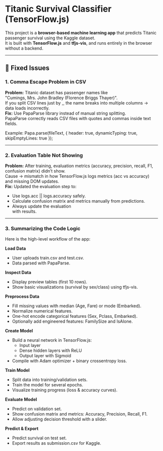 # Titanic Survival Classifier (TensorFlow.js)

This project is a **browser-based machine learning app** that predicts Titanic passenger survival using the Kaggle dataset.  
It is built with **TensorFlow.js** and **tfjs-vis**, and runs entirely in the browser without a backend.

---

## 🚩 Fixed Issues

### 1. Comma Escape Problem in CSV
**Problem:**  Titanic dataset has passenger names like  
"Cumings, Mrs. John Bradley (Florence Briggs Thayer)".  
If you split CSV lines just by ,, the name breaks into multiple columns → data loads incorrectly.  
**Fix:** Use PapaParse library instead of manual string splitting.  
PapaParse correctly reads CSV files with quotes and commas inside text fields.  

Example:
Papa.parse(fileText, { header: true, dynamicTyping: true, skipEmptyLines: true });


---

### 2. Evaluation Table Not Showing
**Problem:** After training, evaluation metrics (accuracy, precision, recall, F1, confusion matrix) didn’t show.  
Cause → mismatch in how TensorFlow.js logs metrics (acc vs accuracy) and missing DOM updates.  
**Fix:** Updated the evaluation step to:  
- Use logs.acc || logs.accuracy safely.  
- Calculate confusion matrix and metrics manually from predictions.  
- Always update the evaluation <div> with results.  

---

### 3. Summarizing the Code Logic

Here is the high-level workflow of the app:

**Load Data**  
- User uploads train.csv and test.csv.  
- Data parsed with PapaParse.  

**Inspect Data**  
- Display preview tables (first 10 rows).  
- Show basic visualizations (survival by sex/class) using tfjs-vis.  

**Preprocess Data**  
- Fill missing values with median (Age, Fare) or mode (Embarked).  
- Normalize numerical features.  
- One-hot encode categorical features (Sex, Pclass, Embarked).  
- Optionally add engineered features: FamilySize and IsAlone.  

**Create Model**  
- Build a neural network in TensorFlow.js:  
  - Input layer  
  - Dense hidden layers with ReLU  
  - Output layer with Sigmoid  
- Compile with Adam optimizer + binary crossentropy loss.  

**Train Model**  
- Split data into training/validation sets.  
- Train the model for several epochs.  
- Visualize training progress (loss & accuracy curves).  

**Evaluate Model**  
- Predict on validation set.  
- Show confusion matrix and metrics: Accuracy, Precision, Recall, F1.  
- Allow adjusting decision threshold with a slider.  

**Predict & Export**  
- Predict survival on test set.  
- Export results as submission.csv for Kaggle.  

